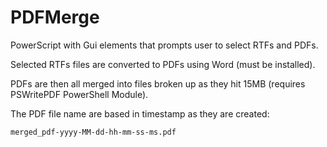 # PDFMerge

PowerScript with Gui elements that prompts user to select RTFs and PDFs.

Selected RTFs files are converted to PDFs using Word (must be installed).

PDFs are then all merged into files broken up as they hit 15MB (requires PSWritePDF PowerShell Module).

The PDF file name are based in timestamp as they are created:

	merged_pdf-yyyy-MM-dd-hh-mm-ss-ms.pdf

